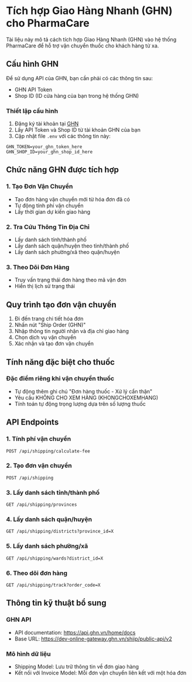 # Tích hợp Giao Hàng Nhanh (GHN) cho PharmaCare

Tài liệu này mô tả cách tích hợp Giao Hàng Nhanh (GHN) vào hệ thống PharmaCare để hỗ trợ vận chuyển thuốc cho khách hàng từ xa.

## Cấu hình GHN

Để sử dụng API của GHN, bạn cần phải có các thông tin sau:
- GHN API Token
- Shop ID (ID cửa hàng của bạn trong hệ thống GHN)

### Thiết lập cấu hình

1. Đăng ký tài khoản tại [GHN](https://ghn.vn)
2. Lấy API Token và Shop ID từ tài khoản GHN của bạn
3. Cập nhật file `.env` với các thông tin này:
```
GHN_TOKEN=your_ghn_token_here
GHN_SHOP_ID=your_ghn_shop_id_here
```

## Chức năng GHN được tích hợp

### 1. Tạo Đơn Vận Chuyển
- Tạo đơn hàng vận chuyển mới từ hóa đơn đã có
- Tự động tính phí vận chuyển
- Lấy thời gian dự kiến giao hàng

### 2. Tra Cứu Thông Tin Địa Chỉ
- Lấy danh sách tỉnh/thành phố
- Lấy danh sách quận/huyện theo tỉnh/thành phố
- Lấy danh sách phường/xã theo quận/huyện

### 3. Theo Dõi Đơn Hàng
- Truy vấn trạng thái đơn hàng theo mã vận đơn
- Hiển thị lịch sử trạng thái

## Quy trình tạo đơn vận chuyển

1. Đi đến trang chi tiết hóa đơn
2. Nhấn nút "Ship Order (GHN)"
3. Nhập thông tin người nhận và địa chỉ giao hàng
4. Chọn dịch vụ vận chuyển
5. Xác nhận và tạo đơn vận chuyển

## Tính năng đặc biệt cho thuốc

### Đặc điểm riêng khi vận chuyển thuốc
- Tự động thêm ghi chú "Đơn hàng thuốc - Xử lý cẩn thận"
- Yêu cầu KHÔNG CHO XEM HÀNG (KHONGCHOXEMHANG)
- Tính toán tự động trọng lượng dựa trên số lượng thuốc

## API Endpoints

### 1. Tính phí vận chuyển
```
POST /api/shipping/calculate-fee
```

### 2. Tạo đơn vận chuyển
```
POST /api/shipping
```

### 3. Lấy danh sách tỉnh/thành phố
```
GET /api/shipping/provinces
```

### 4. Lấy danh sách quận/huyện
```
GET /api/shipping/districts?province_id=X
```

### 5. Lấy danh sách phường/xã
```
GET /api/shipping/wards?district_id=X
```

### 6. Theo dõi đơn hàng
```
GET /api/shipping/track?order_code=X
```

## Thông tin kỹ thuật bổ sung

### GHN API
- API documentation: https://api.ghn.vn/home/docs
- Base URL: https://dev-online-gateway.ghn.vn/shiip/public-api/v2

### Mô hình dữ liệu
- Shipping Model: Lưu trữ thông tin về đơn giao hàng
- Kết nối với Invoice Model: Mỗi đơn vận chuyển liên kết với một hóa đơn 